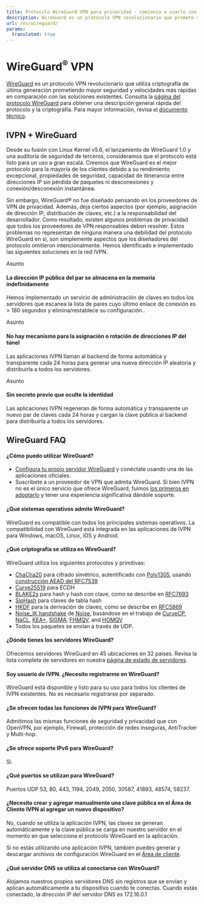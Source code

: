 ```yaml
---
title: Protocolo WireGuard VPN para privacidad - comienza a usarlo con IVPN
description: WireGuard es un protocolo VPN revolucionario que promete mayor seguridad y velocidades más rápidas en comparación con las soluciones existentes. IVPN ofrece WireGuard en nuestras aplicaciones de Windows, macOS, Linux, iOS y Android. Configura y ejecuta WireGuard VPN en dos minutos.
url: /es/wireguard/
params:
  translated: true
---
```

# WireGuard<sup>®</sup> VPN

[WireGuard](https://www.wireguard.com/) es un protocolo VPN revolucionario que utiliza criptografía de última generación prometiendo mayor seguridad y velocidades más rápidas en comparación con las soluciones existentes. Consulta la [página del protocolo WireGuard](https://www.wireguard.com/) para obtener una descripción general rápida del protocolo y la criptografía. Para mayor información, revisa el [documento técnico](https://www.wireguard.com/papers/wireguard.pdf).

## IVPN + WireGuard

Desde su fusión con Linux Kernel v5.6, el lanzamiento de WireGuard 1.0 y una auditoría de seguridad de terceros, consideramos que el protocolo está listo para un uso a gran escala. Creemos que WireGuard es el mejor protocolo para la mayoría de los clientes debido a su rendimiento excepcional, propiedades de seguridad, capacidad de itinerancia entre direcciones IP sin pérdida de paquetes ni desconexiones y conexión/desconexión instantánea.

Sin embargo, WireGuard® no fue diseñado pensando en los proveedores de VPN de privacidad. Además, deja ciertos aspectos (por ejemplo, asignación de dirección IP, distribución de claves, etc.) a la responsabilidad del desarrollador. Como resultado, existen algunos problemas de privacidad que todos los proveedores de VPN responsables deben resolver. Estos problemas no representan de ninguna manera una debilidad del protocolo WireGuard en sí, son simplemente aspectos que los diseñadores del protocolo omitieron intencionalmente. Hemos identificado e implementado las siguientes soluciones en la red IVPN.

<span class="badge">Asunto</span>

#### La dirección IP pública del par se almacena en la memoria indefinidamente

Hemos implementado un servicio de administración de claves en todos los servidores que escanea la lista de pares cuyo último enlace de conexión es > 180 segundos y elimina/restablece su configuración..

<span class="badge">Asunto</span>

#### No hay mecanismo para la asignación o rotación de direcciones IP del túnel

Las aplicaciones IVPN llaman al backend de forma automática y transparente cada 24 horas para generar una nueva dirección IP aleatoria y distribuirla a todos los servidores.

<span class="badge">Asunto</span>

#### Sin secreto previo que oculte la identidad

Las aplicaciones IVPN regeneran de forma automática y transparente un nuevo par de claves cada 24 horas y cargan la clave pública al backend para distribuirla a todos los servidores. 

## WireGuard FAQ

#### ¿Cómo puedo utilizar WireGuard?

* [Configura tu propio servidor WireGuard](https://www.wireguard.com/quickstart/) y conéctate usando una de las aplicaciones oficiales.
* Suscríbete a un proveedor de VPN que admita WireGuard. Si bien IVPN no es el único servicio que ofrece WireGuard, fuimos [los primeros en adoptarlo](/blog/introducing-wireguard-fully-automated/) y tener una experiencia significativa dándole soporte.

#### ¿Qué sistemas operativos admite WireGuard?

WireGuard es compatible con todos los principales sistemas operativos. La compatibilidad con WireGuard está integrada en las aplicaciones de IVPN para Windows, macOS, Linux, iOS y Android.

#### ¿Qué criptografía se utiliza en WireGuard?

WireGuard utiliza los siguientes protocolos y primitivas:

* [ChaCha20](http://cr.yp.to/chacha.html) para cifrado simétrico, autentificado con [Poly1305](http://cr.yp.to/mac.html), usando [construcción AEAD del RFC7539](https://tools.ietf.org/html/rfc7539)
* [Curve25519](http://cr.yp.to/ecdh.html) para ECDH
* [BLAKE2s](https://blake2.net/) para hash y hash con clave, como se describe en [RFC7693](https://tools.ietf.org/html/rfc7693)
* [SipHash](http://cr.yp.to/siphash/siphash-20120918.pdf) para claves de tabla hash
* [HKDF](https://eprint.iacr.org/2010/264) para la derivación de claves, como se describe en [RFC5869](https://tools.ietf.org/html/rfc5869)
* [Noise_IK handshake](https://www.wireguard.com/protocol/#key-exchange-and-data-packets) de [Noise](http://noiseprotocol.org/noise.pdf), basándose en el trabajo de [CurveCP](http://www.curvecp.org/), [NaCL](http://cr.yp.to/highspeed/naclcrypto-20090310.pdf), [KEA+](http://research.microsoft.com/en-us/um/people/klauter/security_of_kea_ake_protocol.pdf), [SIGMA](http://webee.technion.ac.il/~hugo/sigma-pdf.pdf), [FHMQV](https://eprint.iacr.org/2009/408.pdf), and [HOMQV](https://eprint.iacr.org/2010/638.pdf)
* Todos los paquetes se envían a través de UDP.

#### ¿Dónde tienes los servidores WireGuard?

Ofrecemos servidores WireGuard en 45 ubicaciones en 32 países. Revisa la lista completa de servidores en nuestra [página de estado de servidores](/status/).

#### Soy usuario de IVPN. ¿Necesito registrarme en WireGuard?

WireGuard está disponible y listo para su uso para todos los clientes de IVPN existentes. No es necesario registrarse por separado.

#### ¿Se ofrecen todas las funciones de IVPN para WireGuard?

Admitimos las mismas funciones de seguridad y privacidad que con OpenVPN, por ejemplo, Firewall, protección de redes inseguras, AntiTracker y Multi-hop.

#### ¿Se ofrece soporte IPv6 para WireGuard?

Si.

#### ¿Qué puertos se utilizan para WireGuard?

Puertos UDP 53, 80, 443, 1194, 2049, 2050, 30587, 41893, 48574, 58237.

#### ¿Necesito crear y agregar manualmente una clave pública en el Área de Cliente IVPN al agregar un nuevo dispositivo?

No, cuando se utiliza la aplicación IVPN, las claves se generan automáticamente y la clave pública se carga en nuestro servidor en el momento en que selecciona el protocolo WireGuard en la aplicación.

Si no estás utilizando una aplicación IVPN, también puedes generar y descargar archivos de configuración WireGuard en el [Área de cliente](/account/wireguard-config).

#### ¿Qué servidor DNS se utiliza al conectarse con WireGuard?

Alojamos nuestros propios servidores DNS sin registros que se envían y aplican automáticamente a tu dispositivo cuando te conectas. Cuando estás conectado, la dirección IP del servidor DNS es 172.16.0.1
